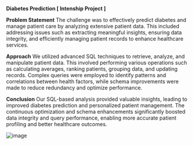 **Diabetes Prediction [ Intenship Project ]**

**Problem Statement**
The challenge was to effectively predict diabetes and manage patient care by analyzing extensive patient data. 
This included addressing issues such as extracting meaningful insights, ensuring data integrity, and efficiently managing patient records to enhance healthcare services.

**Approach**
We utilized advanced SQL techniques to retrieve, analyze, and manipulate patient data.
This involved performing various operations such as calculating averages, ranking patients, grouping data, and updating records.
Complex queries were employed to identify patterns and correlations between health factors, while schema improvements were made to reduce redundancy and optimize performance.

**Conclusion**
Our SQL-based analysis provided valuable insights, leading to improved diabetes prediction and personalized patient management.
The continuous optimization and schema enhancements significantly boosted data integrity and query performance, enabling more accurate patient profiling and better healthcare outcomes.

![image](https://github.com/shivamsharma32/Diabetes_Prediction/assets/153700930/717847e8-e2bb-4dbd-809c-e4e302b5cf3e)


